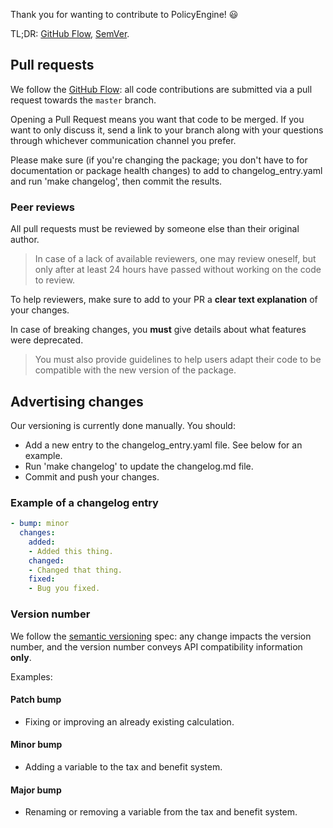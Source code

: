 Thank you for wanting to contribute to PolicyEngine! :smiley:

TL;DR: [GitHub Flow](https://guides.github.com/introduction/flow/), [SemVer](http://semver.org/).

## Pull requests

We follow the [GitHub Flow](https://guides.github.com/introduction/flow/): all code contributions are submitted via a pull request towards the `master` branch.

Opening a Pull Request means you want that code to be merged. If you want to only discuss it, send a link to your branch along with your questions through whichever communication channel you prefer.

Please make sure (if you're changing the package; you don't have to for documentation or package health changes) to add to changelog_entry.yaml and run 'make changelog', then commit the results.

### Peer reviews

All pull requests must be reviewed by someone else than their original author.

> In case of a lack of available reviewers, one may review oneself, but only after at least 24 hours have passed without working on the code to review.

To help reviewers, make sure to add to your PR a **clear text explanation** of your changes.

In case of breaking changes, you **must** give details about what features were deprecated.

> You must also provide guidelines to help users adapt their code to be compatible with the new version of the package.

## Advertising changes

Our versioning is currently done manually. You should:

* Add a new entry to the changelog_entry.yaml file. See below for an example.
* Run 'make changelog' to update the changelog.md file.
* Commit and push your changes.

### Example of a changelog entry

```yaml
- bump: minor
  changes:
    added:
    - Added this thing.
    changed:
    - Changed that thing.
    fixed:
    - Bug you fixed.
```

### Version number

We follow the [semantic versioning](http://semver.org/) spec: any change impacts the version number, and the version number conveys API compatibility information **only**.

Examples:

#### Patch bump

- Fixing or improving an already existing calculation.

#### Minor bump

- Adding a variable to the tax and benefit system.

#### Major bump

- Renaming or removing a variable from the tax and benefit system.

